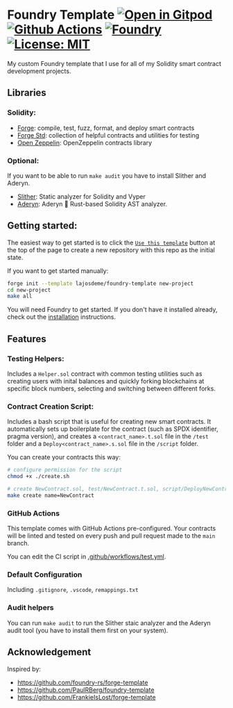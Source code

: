 # Foundry Template [![Open in Gitpod][gitpod-badge]][gitpod] [![Github Actions][gha-badge]][gha] [![Foundry][foundry-badge]][foundry] [![License: MIT][license-badge]][license]

[gitpod]: https://gitpod.io/#https://github.com/lajopsdeme/foundry-template
[gitpod-badge]: https://img.shields.io/badge/Gitpod-Open%20in%20Gitpod-FFB45B?logo=gitpod
[gha]: https://github.com/lajosdeme/foundry-template/actions
[gha-badge]: https://github.com/lajosdeme/foundry-template/actions/workflows/test.yml/badge.svg
[foundry]: https://getfoundry.sh/
[foundry-badge]: https://img.shields.io/badge/Built%20with-Foundry-FFDB1C.svg
[license]: https://opensource.org/licenses/MIT
[license-badge]: https://img.shields.io/badge/License-MIT-blue.svg

My custom Foundry template that I use for all of my Solidity smart contract development projects.

## Libraries
### Solidity:
- [Forge](https://github.com/foundry-rs/foundry/blob/master/forge): compile, test, fuzz, format, and deploy smart
  contracts
- [Forge Std](https://github.com/foundry-rs/forge-std): collection of helpful contracts and utilities for testing
- [Open Zeppelin](https://github.com/openzeppelin/openzeppelin-contracts): OpenZeppelin contracts library

### Optional:
If you want to be able to run `make audit` you have to install Slither and Aderyn.
- [Slither](https://github.com/crytic/slither): Static analyzer for Solidity and Vyper
- [Aderyn](https://github.com/Cyfrin/aderyn): Aderyn 🦜 Rust-based Solidity AST analyzer.

## Getting started:
The easiest way to get started is to click the [`Use this template`](https://github.com/lajosdeme/foundry-template/generate) button at the top of the page to
create a new repository with this repo as the initial state.

If you want to get started manually:
```bash
forge init --template lajosdeme/foundry-template new-project
cd new-project
make all
```

You will need Foundry to get started. If you don't have it installed already, check out the
[installation](https://github.com/foundry-rs/foundry#installation) instructions.

## Features
### Testing Helpers:
Includes a `Helper.sol` contract with common testing utilities such as creating users with inital balances and quickly forking blockchains at specific block numbers, selecting and switching between different forks.

### Contract Creation Script:
Includes a bash script that is useful for creating new smart contracts. It automatically sets up boilerplate for the contract (such as SPDX identifier, pragma version), and creates a `<contract_name>.t.sol` file in the `/test` folder and a `Deploy<contract_name>.s.sol` file in the `/script` folder.

You can create your contracts this way:
```bash
# configure permission for the script
chmod +x ./create.sh

# create NewContract.sol, test/NewContract.t.sol, script/DeployNewContract.s.sol
make create name=NewContract
```

### GitHub Actions

This template comes with GitHub Actions pre-configured. Your contracts will be linted and tested on every push and pull
request made to the `main` branch.

You can edit the CI script in [.github/workflows/test.yml](./.github/workflows/test.yml).

### Default Configuration
Including `.gitignore`, `.vscode`, `remappings.txt`

### Audit helpers
You can run `make audit` to run the Slither staic analyzer and the Aderyn audit tool (you have to install them first on your system).

## Acknowledgement
Inspired by:
- https://github.com/foundry-rs/forge-template
- https://github.com/PaulRBerg/foundry-template
- https://github.com/FrankieIsLost/forge-template